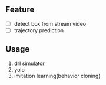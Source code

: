 ## Feature
- [ ] detect box from stream video
- [ ] trajectory prediction
## Usage
1. drl simulator
2. yolo
3. imitation learning(behavior cloning)